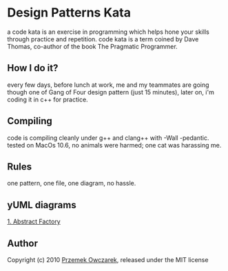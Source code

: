 Design Patterns Kata
====================
a code kata is an exercise in programming which helps hone your skills through practice and repetition.
code kata is a term coined by Dave Thomas, co-author of the book The Pragmatic Programmer.

How I do it?
------------
every few days, before lunch at work, me and my teammates are going though one of Gang of Four design pattern (just 15 minutes), later on, i'm coding it in c++ for practice.

Compiling
---------
code is compiling cleanly under g++ and clang++ with -Wall -pedantic.
tested on MacOs 10.6, no animals were harmed; one cat was harassing me.

Rules
-----
one pattern, one file, one diagram, no hassle.

yUML diagrams
-------------
[1. Abstract Factory](http://goo.gl/1vtBL)

Author
------
Copyright (c) 2010 [Przemek Owczarek](http://twitter.com/powczarek), released under the MIT license
